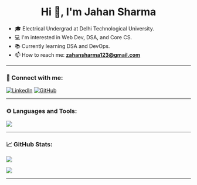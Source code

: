 <h1 align="center">Hi 👋, I'm Jahan Sharma</h1>

- 🎓 Electrical Undergrad at Delhi Technological University.
- 💻 I'm interested in Web Dev, DSA, and Core CS.
- 📚 Currently learning DSA and DevOps.
- 📫 How to reach me: **zahansharma123@gmail.com**

---

### 🔗 Connect with me:
[![LinkedIn](https://img.shields.io/badge/LinkedIn-blue?style=flat&logo=linkedin)](https://linkedin.com/in/jahansharma)
[![GitHub](https://img.shields.io/badge/GitHub-black?style=flat&logo=github)](https://github.com/Zahanboi)

---

### ⚙️ Languages and Tools:
<img src="https://skillicons.dev/icons?i=cpp,python,js,html,css,nodejs,react,mongodb,firebase,ts,php,mysql,git,github,vscode" />

---

### 📈 GitHub Stats:
![](https://github-readme-stats.vercel.app/api?username=yourusername&show_icons=true&theme=radical)

![](https://github-readme-streak-stats.herokuapp.com/?user=yourusername&theme=radical)

---
